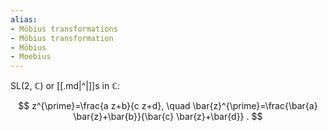 ```yaml
---
alias:
- Möbius transformations
- Möbius transformation
- Möbius
- Moebius
---
```

SL(2, $\mathbb{C}$) or [[.md|^|]]s in $\mathbb{C}$:

$$
z^{\prime}=\frac{a z+b}{c z+d}, \quad \bar{z}^{\prime}=\frac{\bar{a} \bar{z}+\bar{b}}{\bar{c} \bar{z}+\bar{d}} .
$$